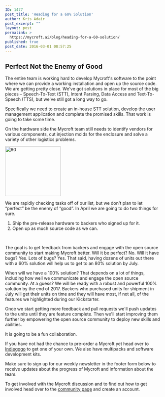 ```yaml
---
ID: 1477
post_title: 'Heading for a 60% Solution'
author: Kris Adair
post_excerpt: ""
layout: post
permalink: >
  https://mycroft.ai/blog/heading-for-a-60-solution/
published: true
post_date: 2016-03-01 08:57:25
---
```

<h2>Perfect Not the Enemy of Good</h2>
The entire team is working hard to develop Mycroft's software to the point where we can provide a working installation and open up the source code. We are getting pretty close. We've got solutions in place for most of the big pieces – Speech-To-Text (STT), Intent Parsing, Data Access and Text-To-Speech (TTS), but we've still got a long way to go.

Specifically we need to create an in-house STT solution, develop the user management application and complete the promised skills. That work is going to take some time.

On the hardware side the Mycroft team still needs to identify vendors for various components, cut injection molds for the enclosure and solve a variety of other logistics problems.

<a href="https://mycroft.ai/wp-content/uploads/2016/02/60.png" rel="attachment wp-att-1478"><img class="alignnone size-full wp-image-1478" src="https://mycroft.ai/wp-content/uploads/2016/02/60.png" alt="60" width="180" height="161" /></a>

We are rapidly checking tasks off of our list, but we don't plan to let “perfect” be the enemy of “good”. In April we are going to do two things for sure.

1. Ship the pre-release hardware to backers who signed up for it.
2. Open up as much source code as we can.

&nbsp;

The goal is to get feedback from backers and engage with the open source community to start making Mycroft better. Will it be perfect? No. Will it have bugs? Yes. Lots of bugs? Yes. That said, having dozens of units out there with a 60% solution will help us to get to an 80% solution by July.

When will we have a 100% solution? That depends on a lot of things, including how well we communicate and engage the open source community. At a guess? We will be ready with a robust and powerful 100% solution by the end of 2017. Backers who purchased units for shipment in July will get their units on time and they will have most, if not all, of the features we highlighted during our Kickstarter.

Once we start getting more feedback and pull requests we'll push updates to the units until they are feature complete. Then we'll start improving them further by empowering the open source community to deploy new skills and abilities.

It is going to be a fun collaboration.

If you have not had the chance to pre-order a Mycroft yet head over to <a href="http://igg.me/at/mycroftai/x/1728487" target="_blank" rel="noopener">Indiegogo</a> to get one of your own. We also have multipacks and software development kits.

Make sure to sign up for our weekly newsletter in the footer form below to receive updates about the progress of Mycroft and information about the team.

To get involved with the Mycroft discussion and to find out how to get involved head over to the <a href="https://community.mycroft.ai/" target="_blank" rel="noopener">community page</a> and create an account.